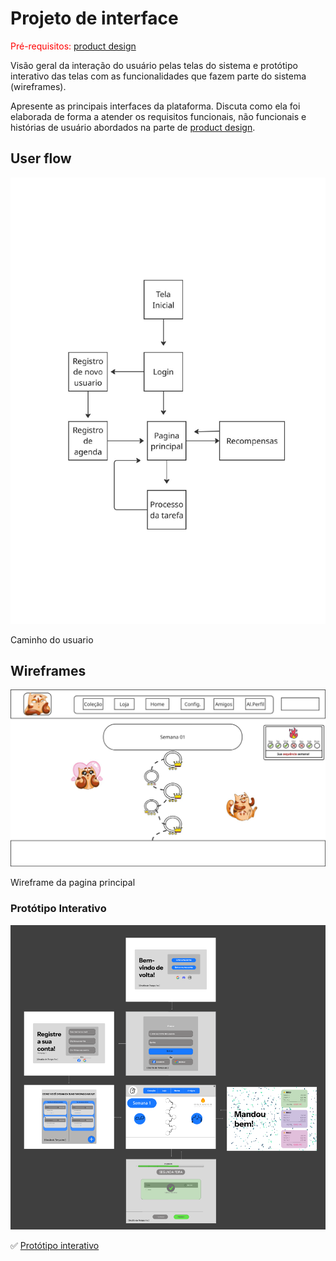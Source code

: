 
# Projeto de interface

<span style="color:red">Pré-requisitos: <a href="03-Product-design.md"> product design</a></span>

 Visão geral da interação do usuário pelas telas do sistema e protótipo interativo das telas com as funcionalidades que fazem parte do sistema (wireframes).

 Apresente as principais interfaces da plataforma. Discuta como ela foi elaborada de forma a atender os requisitos funcionais, não funcionais e histórias de usuário abordados na parte de <a href="03-Product-design.md"> product design</a></span>.

 ## User flow
![Wire](images/caminho_do_usuario(2).jpg)

Caminho do usuario

## Wireframes

![Wire](images/Wireframe%20(1).jpg)

Wireframe da pagina principal
 
### Protótipo Interativo

![Exemplo de wireframe](images/figma.png)

✅ [Protótipo interativo](https://www.figma.com/design/NHJspbiAXXMgryIjO3T0R5/Chris1?node-id=0-1&p=f&t=Lk8Obqjw2pGwtjaD-0)